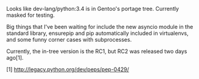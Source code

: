 Looks like dev-lang/python:3.4 is in Gentoo's portage tree. Currently masked
for testing.

Big things that I've been waiting for include the new asyncio module in the
standard library, ensurepip and pip automatically included in virtualenvs, and
some funny corner cases with subprocesses.

Currently, the in-tree version is the RC1, but RC2 was released two days
ago[1].

[1] <http://legacy.python.org/dev/peps/pep-0429/>


